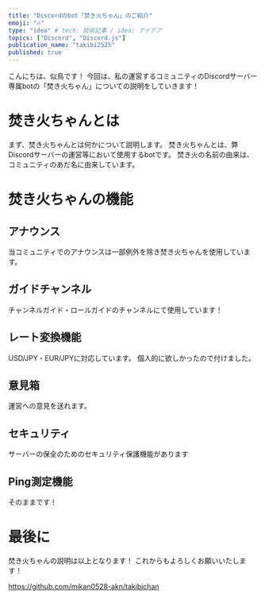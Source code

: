 ```yaml
---
title: "Discordのbot「焚き火ちゃん」のご紹介"
emoji: "🔥"
type: "idea" # tech: 技術記事 / idea: アイデア
topics: ["Discord", "Discord.js"]
publication_name: "takibi2525"
published: true
---
```


こんにちは、似鳥です！
今回は、私の運営するコミュニティのDiscordサーバー専属botの「焚き火ちゃん」についての説明をしていきます！

# 焚き火ちゃんとは
まず、焚き火ちゃんとは何かについて説明します。
焚き火ちゃんとは、弊Discordサーバーの運営等において使用するbotです。
焚き火の名前の由来は、コミュニティのあだ名に由来しています。
# 焚き火ちゃんの機能
## アナウンス
当コミュニティでのアナウンスは一部例外を除き焚き火ちゃんを使用しています。
## ガイドチャンネル
チャンネルガイド・ロールガイドのチャンネルにて使用しています！
## レート変換機能
USD/JPY・EUR/JPYに対応しています。
個人的に欲しかったので付けました。
## 意見箱
運営への意見を送れます。
## セキュリティ
サーバーの保全のためのセキュリティ保護機能があります
## Ping測定機能
そのままです！

# 最後に
焚き火ちゃんの説明は以上となります！
これからもよろしくお願いいたします！

https://github.com/mikan0528-akn/takibichan
